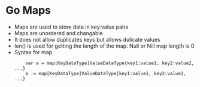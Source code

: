 # Go Maps
- Maps are used to store data in key:value pairs
- Maps are unordered and changable
- It does not allow duplicates keys but allows dulicate values
- len() is used for getting the length of the map. Null or Nill map length is 0
- Syntax for map
    ```    
        var a = map[KeyDataType]ValueDataType{key1:value1, key2:value2, ...}
        a := map[KeyDataType]ValueDataType{key1:value1, key2:value2, ...}
    ```
